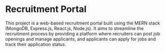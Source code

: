 # Recruitment Portal

This project is a web-based recruitment portal built using the MERN stack (MongoDB, Express.js, React.js, Node.js). It aims to streamline the recruitment process by providing a platform where recruiters can post job openings and manage applicants, and applicants can apply for jobs and track their application status.
